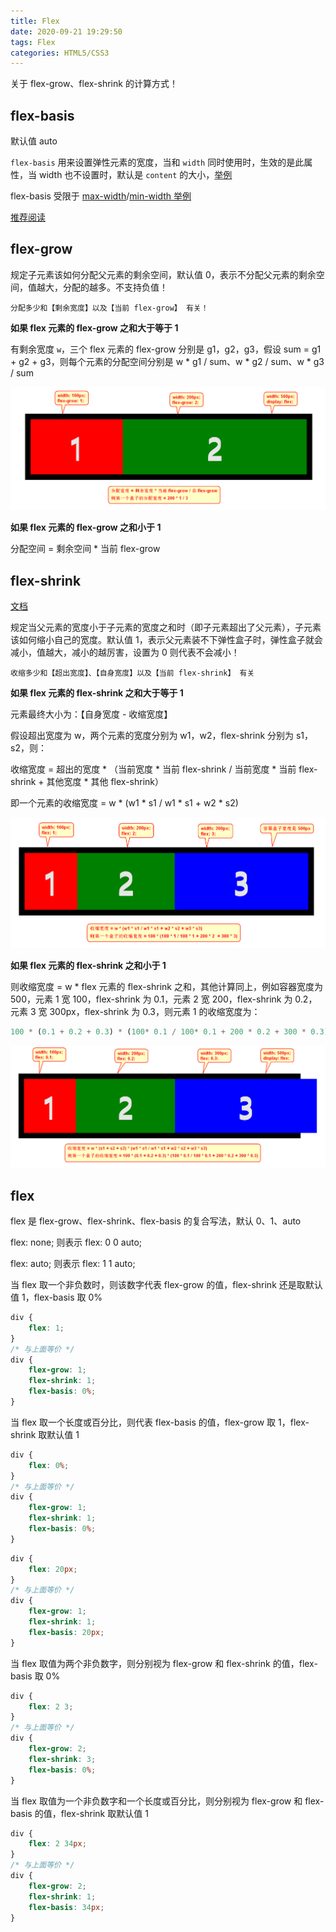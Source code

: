 ```yaml
---
title: Flex
date: 2020-09-21 19:29:50
tags: Flex
categories: HTML5/CSS3
---
```


关于 flex-grow、flex-shrink 的计算方式！

<!-- more -->

## flex-basis

默认值 auto

`flex-basis` 用来设置弹性元素的宽度，当和 `width` 同时使用时，生效的是此属性，当 width 也不设置时，默认是 `content` 的大小，[举例](/resource/demos/demo07/01_flex-basis.html)

flex-basis 受限于 [max-width](/resource/demos/demo07/02_flex-basis.html)/[min-width 举例](/resource/demos/demo07/03_flex-basis.html)

[推荐阅读](https://mastery.games/post/the-difference-between-width-and-flex-basis/)

## flex-grow

规定子元素该如何分配父元素的剩余空间，默认值 0，表示不分配父元素的剩余空间，值越大，分配的越多。不支持负值！

```
分配多少和【剩余宽度】以及【当前 flex-grow】 有关！
```

**如果 flex 元素的 flex-grow 之和大于等于 1**

有剩余宽度 `w`，三个 flex 元素的 flex-grow 分别是 g1，g2，g3，假设 sum = g1 + g2 + g3，则每个元素的分配空间分别是 w \* g1 / sum、w \* g2 / sum、w \* g3 / sum

<img src="/resource/images/pages/h5css3/flex-grow1.png" alt="">

**如果 flex 元素的 flex-grow 之和小于 1**

分配空间 = 剩余空间 \* 当前 flex-grow

## flex-shrink

[文档](https://www.w3.org/TR/css-flexbox-1/#valdef-flex-flex-shrink)

规定当父元素的宽度小于子元素的宽度之和时（即子元素超出了父元素），子元素该如何缩小自己的宽度。默认值 1，表示父元素装不下弹性盒子时，弹性盒子就会减小，值越大，减小的越厉害，设置为 0 则代表不会减小！

```
收缩多少和【超出宽度】、【自身宽度】以及【当前 flex-shrink】 有关
```

**如果 flex 元素的 flex-shrink 之和大于等于 1**

元素最终大小为：【自身宽度 - 收缩宽度】

假设超出宽度为 w，两个元素的宽度分别为 w1，w2，flex-shrink 分别为 s1，s2，则：

收缩宽度 = 超出的宽度 \* （当前宽度 \* 当前 flex-shrink / 当前宽度 \* 当前 flex-shrink + 其他宽度 \* 其他 flex-shrink）

即一个元素的收缩宽度 = w \* (w1 \* s1 / w1 \* s1 + w2 \* s2)

<img src="/resource/images/pages/h5css3/flex-shrink.png" alt="">

**如果 flex 元素的 flex-shrink 之和小于 1**

则收缩宽度 = w * flex 元素的 flex-shrink 之和，其他计算同上，例如容器宽度为 500，元素 1 宽 100，flex-shrink 为 0.1，元素 2 宽 200，flex-shrink 为 0.2，元素 3 宽 300px，flex-shrink 为 0.3，则元素 1 的收缩宽度为：

```javascript
100 * (0.1 + 0.2 + 0.3) * (100* 0.1 / 100* 0.1 + 200 * 0.2 + 300 * 0.3)
```

<img src="/resource/images/pages/h5css3/flex-shrink2.png" alt="">

## flex

flex 是 flex-grow、flex-shrink、flex-basis 的复合写法，默认 0、1、auto

flex: none; 则表示 flex: 0 0 auto;

flex: auto; 则表示 flex: 1 1 auto;

当 flex 取一个非负数时，则该数字代表 flex-grow 的值，flex-shrink 还是取默认值 1，flex-basis 取 0%

```css
div {
    flex: 1;
}
/* 与上面等价 */
div {
    flex-grow: 1;
    flex-shrink: 1;
    flex-basis: 0%;
}
```

当 flex 取一个长度或百分比，则代表 flex-basis 的值，flex-grow 取 1，flex-shrink 取默认值 1

```css
div {
    flex: 0%;
}
/* 与上面等价 */
div {
    flex-grow: 1;
    flex-shrink: 1;
    flex-basis: 0%;
}
```

```css
div {
    flex: 20px;
}
/* 与上面等价 */
div {
    flex-grow: 1;
    flex-shrink: 1;
    flex-basis: 20px;
}
```

当 flex 取值为两个非负数字，则分别视为 flex-grow 和 flex-shrink 的值，flex-basis 取 0%

```css
div {
    flex: 2 3;
}
/* 与上面等价 */
div {
    flex-grow: 2;
    flex-shrink: 3;
    flex-basis: 0%;
}
```

当 flex 取值为一个非负数字和一个长度或百分比，则分别视为 flex-grow 和 flex-basis 的值，flex-shrink 取默认值 1

```css
div {
    flex: 2 34px;
}
/* 与上面等价 */
div {
    flex-grow: 2;
    flex-shrink: 1;
    flex-basis: 34px;
}
```